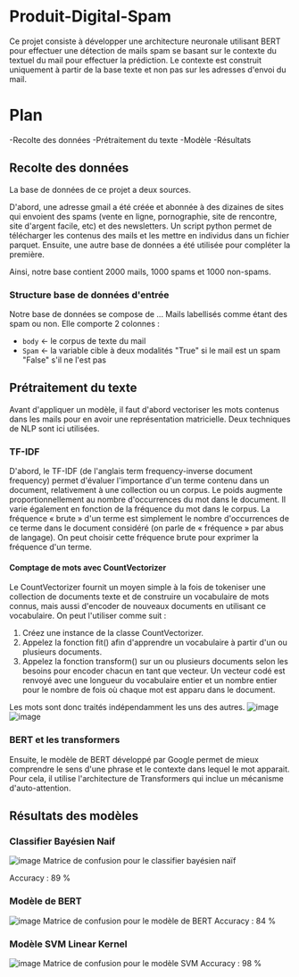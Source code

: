 # Produit-Digital-Spam

Ce projet consiste à développer une architecture neuronale  utilisant BERT pour effectuer une détection de mails spam se basant sur le contexte du textuel du mail pour effectuer la prédiction. Le contexte est construit uniquement à partir de la base texte et non pas sur les adresses d'envoi du mail.
# Plan 
-Recolte des données
-Prétraitement du texte
-Modèle
-Résultats
## Recolte des données 
La base de données de ce projet a deux sources. 

D'abord, une adresse gmail a été créée et abonnée à des dizaines de sites qui envoient des spams (vente en ligne, pornographie, site de rencontre, site d'argent facile, etc) et des newsletters. Un script python permet de télécharger les contenus des mails et les mettre en individus dans un fichier parquet. 
Ensuite, une autre base de données a été utilisée pour compléter la première. 

Ainsi, notre base contient 2000 mails, 1000 spams et 1000 non-spams. 

### Structure base de données d'entrée
Notre base de données se compose de ... Mails labellisés comme étant des spam ou non. Elle comporte 2 colonnes : 
- `body` <- le corpus de texte du mail 
- `Spam` <- la variable cible à deux modalités "True" si le mail est un spam "False" s'il ne l'est pas

## Prétraitement du texte 
Avant d'appliquer un modèle, il faut d'abord vectoriser les mots contenus dans les mails pour en avoir une représentation matricielle. 
Deux techniques de NLP sont ici utilisées. 
### TF-IDF
D'abord, le TF-IDF (de l'anglais term frequency-inverse document frequency) permet d'évaluer l'importance d'un terme contenu dans un document, relativement à une collection ou un corpus. Le poids augmente proportionnellement au nombre d'occurrences du mot dans le document. Il varie également en fonction de la fréquence du mot dans le corpus.
La fréquence « brute » d'un terme est simplement le nombre d'occurrences de ce terme dans le document considéré (on parle de « fréquence » par abus de langage). On peut choisir cette fréquence brute pour exprimer la fréquence d'un terme.

#### Comptage de mots avec CountVectorizer
Le CountVectorizer fournit un moyen simple à la fois de tokeniser une collection de documents texte et de construire un vocabulaire de mots connus, mais aussi d'encoder de nouveaux documents en utilisant ce vocabulaire.
On peut l'utiliser comme suit :
1.	Créez une instance de la classe CountVectorizer.
2.	Appelez la fonction fit() afin d'apprendre un vocabulaire à partir d'un ou plusieurs documents.
3.	Appelez la fonction transform() sur un ou plusieurs documents selon les besoins pour encoder chacun en tant que vecteur.
Un vecteur codé est renvoyé avec une longueur du vocabulaire entier et un nombre entier pour le nombre de fois où chaque mot est apparu dans le document.


Les mots sont donc traités indépendamment les uns des autres. 
![image](https://user-images.githubusercontent.com/114995738/205308416-2b42c111-b4b5-46e5-b1df-ee20fbf2dabc.png)
![image](https://user-images.githubusercontent.com/114995738/205308464-6c9f02ac-79f6-44df-aa5d-92bc8deb6834.png)


### BERT et les transformers
Ensuite, le modèle de BERT développé par Google permet de mieux comprendre le sens d'une phrase et le contexte dans lequel le mot apparait. Pour cela, il utilise l'architecture de Transformers qui inclue un mécanisme d'auto-attention. 

## Résultats des modèles 
### Classifier Bayésien Naif
![image](https://user-images.githubusercontent.com/114995738/205309627-7c4167ba-882b-42e4-a342-334e77832030.png)
Matrice de confusion pour le classifier bayésien naïf

Accuracy : 89 %
### Modèle de BERT
![image](https://user-images.githubusercontent.com/114995738/205309952-f49f73ce-a2c4-4266-b91d-5d215673d44f.png)
Matrice de confusion pour le modèle de BERT
Accuracy : 84 %
### Modèle SVM Linear Kernel
![image](https://user-images.githubusercontent.com/114995738/205310278-46dbaf60-da32-4765-8305-2f400c693105.png)
Matrice de confusion pour le modèle SVM
Accuracy : 98 %






